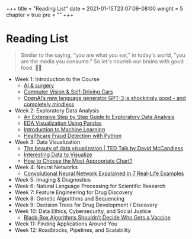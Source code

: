 +++
title = "Reading List"
date = 2021-01-15T23:07:09-08:00
weight = 5
chapter = true
pre = "<b></b>"
+++

# Reading List

> Similar to the saying, "you are what you eat," in today's world, "you are the media you consume." So let's nourish our brains with good food. 🍴🧠

- Week 1: Introduction to the Course
  - [AI & surgery](https://towardsdatascience.com/artificial-intelligence-surgery-and-trust-7c3a4a0c0c40)
  - [Computer Vision & Self-Driving Cars](https://towardsdatascience.com/how-do-self-driving-cars-see-13054aee2503)
  - [OpenAI’s new language generator GPT-3 is shockingly good - and completely mindless](https://www.technologyreview.com/2020/07/20/1005454/openai-machine-learning-language-generator-gpt-3-nlp/)
- Week 2: Exploratory Data Analysis
  - [An Extensive Step by Step Guide to Exploratory Data Analysis](https://towardsdatascience.com/an-extensive-guide-to-exploratory-data-analysis-ddd99a03199e)
  - [EDA Visualization Using Pandas](https://towardsdatascience.com/exploratory-data-analysis-eda-visualization-using-pandas-ca5a04271607)
  - [Introduction to Machine Learning](https://www.digitalocean.com/community/tutorials/an-introduction-to-machine-learning)
  - [Healthcare Fraud Detection with Python](https://medium.com/better-programming/healthcare-fraud-detection-with-python-5a7a6738b5b2)
- Week 3: Data Visualization
  - [The beauty of data visualization | TED Talk by David McCandless](https://youtu.be/5Zg-C8AAIGg)
  - [Interesting Data to Visualize](https://www.kaggle.com/alexisbcook/data-for-datavis)
  - [How to Choose the Most Appropriate Chart?](https://towardsdatascience.com/which-chart-to-choose-4b21929539eb)
- Week 4: Neural Networks
  - [Convolutional Neural Network Expalained in 7 Real-Life Examples](https://medium.com/swlh/convolutional-neural-network-expalained-in-7-real-life-examples-6015a64f9d2a)
- Week 5: Imaging & Diagnostics
- Week 6: Natural Language Processing for Scientific Research
- Week 7: Feature Engineering for Drug Discovery
- Week 8: Genetic Algorithms and Sequencing
- Week 9: Decision Trees for Drug Development / Discovery
- Week 10: Data Ethics, Cybersecurity, and Social Justice
  - [Black-Box Algorithms Shouldn’t Decide Who Gets a Vaccine](https://onezero.medium.com/black-box-algorithms-shouldnt-decide-who-gets-a-vaccine-492be4bbae3c)
- Week 11: Finding Applications Around You
- Week 12: Roadblocks, Pipelines, and Scalability

